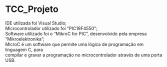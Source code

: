 ﻿# TCC_Projeto

IDE utilizada foi Visual Studio;<br>
Microcontrolador utilizado foi "PIC18F4550";<br>
Software utilizado foi o “MikroC for PIC”, desenvolvido pela empresa “Mikroelektronika”;<br>
MicroC é um software que permite uma lógica de programação em linguagem C, para<br>
compilar e gravar a programação no microcontrolador através de uma porta USB.
